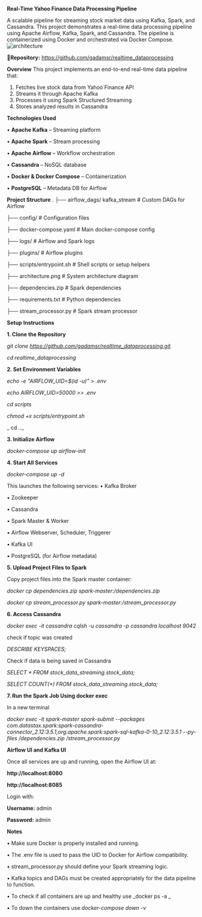 **Real-Time Yahoo Finance Data Processing Pipeline**

A scalable pipeline for streaming stock market data using Kafka, Spark, and Cassandra.
This project demonstrates a real-time data processing pipeline using Apache Airflow, Kafka, Spark, and Cassandra. The pipeline is containerized using Docker and orchestrated via Docker Compose.
![architecture](https://github.com/user-attachments/assets/468ba3f9-3a3c-4eae-9025-5526dda74d56)


🔗**Repository:** https://github.com/gadamsr/realtime_dataprocessing

**Overview**
This project implements an end-to-end real-time data pipeline that:
1.	Fetches live stock data from Yahoo Finance API
2.	Streams it through Apache Kafka
3.	Processes it using Spark Structured Streaming
4.	Stores analyzed results in Cassandra
   
 **Technologies Used**

•	**Apache Kafka** – Streaming platform

•	**Apache Spark** – Stream processing

•	**Apache Airflow** – Workflow orchestration

•	**Cassandra** – NoSQL database

•  **Docker & Docker Compose** – Containerization

•  **PostgreSQL** – Metadata DB for Airflow
 
**Project Structure**
.
├── airflow_dags/ kafka_stream  # Custom DAGs for Airflow

├── config/                    # Configuration files

├── docker-compose.yaml        # Main docker-compose config

├── logs/                      # Airflow and Spark logs

├── plugins/                   # Airflow plugins

├── scripts/entrypoint.sh     # Shell scripts or setup helpers

├── architecture.png           # System architecture diagram

├── dependencies.zip           # Spark dependencies

├── requirements.txt           # Python dependencies

├── stream_processor.py        # Spark stream processor

**Setup Instructions**

**1. Clone the Repository**

_git clone https://github.com/gadamsr/realtime_dataprocessing.git_

_cd realtime_dataprocessing_

**2. Set Environment Variables**

_echo -e "AIRFLOW_UID=$(id -u)" > .env_

_echo AIRFLOW_UID=50000 >> .env_

_cd scripts_

_chmod +x scripts/entrypoint.sh_

_ cd .._
 
**3. Initialize Airflow**

_docker-compose up airflow-init_

**4. Start All Services**

_docker-compose up -d_

This launches the following services:
•	Kafka Broker

•	Zookeeper

•	Cassandra

•	Spark Master & Worker

•	Airflow Webserver, Scheduler, Triggerer

•	Kafka UI

•	PostgreSQL (for Airflow metadata)

**5. Upload Project Files to Spark**

Copy project files into the Spark master container:

_docker cp dependencies.zip spark-master:/dependencies.zip_

_docker cp stream_processor.py spark-master:/stream_processor.py_

**6. Access Cassandra**

_docker exec -it cassandra cqlsh -u cassandra -p cassandra localhost 9042_

check if topic was created 

_DESCRIBE KEYSPACES;_

Check if data is being saved in Cassandra

_SELECT * FROM stock_data_streaming.stock_data;_

_SELECT COUNT(*) FROM stock_data_streaming.stock_data;_

**7. Run the Spark Job Using docker exec**

In a new terminal 

_docker exec -it spark-master spark-submit --packages com.datastax.spark:spark-cassandra-connector_2.12:3.5.1,org.apache.spark:spark-sql-kafka-0-10_2.12:3.5.1 --py-files /dependencies.zip /stream_processor.py_


 **Airflow UI and Kafka UI**

Once all services are up and running, open the Airflow UI at:

**http://localhost:8080**

**http://localhost:8085**

Login with:

**Username:** admin

**Password:** admin

**Notes**

•	Make sure Docker is properly installed and running.

•	The .env file is used to pass the UID to Docker for Airflow compatibility.

•	stream_processor.py should define your Spark streaming logic.

•	Kafka topics and DAGs must be created appropriately for the data pipeline to function.

•	To check if all containers are up and healthy use _docker ps -a _

•	To down the containers use _docker-compose down -v_ 



